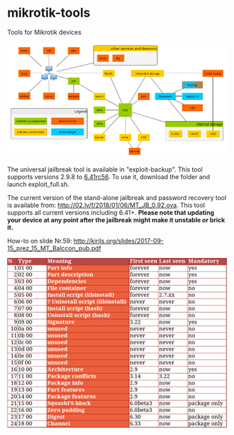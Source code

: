 # mikrotik-tools
Tools for Mikrotik devices

![Mikrotik ecosystem](https://github.com/0ki/mikrotik-tools/raw/master/mikrotik_eco.png)

The universal jailbreak tool is available in "exploit-backup". This tool supports versions 2.9.8 to [6.41rc56](https://twitter.com/KirilsSolovjovs/status/949037242621849601). To use it, download the folder and launch exploit_full.sh.

The current version of the stand-alone jailbreak and password recovery tool is available from: http://02.lv/f/2018/01/06/MT_JB_0.92.ova. This tool supports all current versions including 6.41+. **Please note that updating your device at any point after the jailbreak might make it unstable or brick it.**

How-to on slide Nr.59: http://kirils.org/slides/2017-09-15_prez_15_MT_Balccon_pub.pdf

![NPK parts](https://github.com/0ki/mikrotik-tools/raw/master/npk_descriptions.png)

